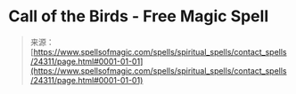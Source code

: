 <!--yml

category: 未分类

date: 2024-06-12 19:10:08

-->

# Call of the Birds - Free Magic Spell

> 来源：[https://www.spellsofmagic.com/spells/spiritual_spells/contact_spells/24311/page.html#0001-01-01](https://www.spellsofmagic.com/spells/spiritual_spells/contact_spells/24311/page.html#0001-01-01)
